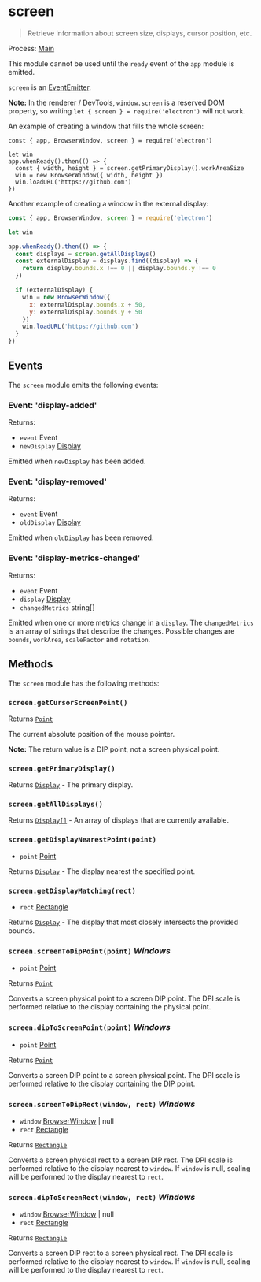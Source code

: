 # screen

> Retrieve information about screen size, displays, cursor position, etc.

Process: [Main](latest/glossary.md#main-process)

This module cannot be used until the `ready` event of the `app`
module is emitted.

`screen` is an [EventEmitter][event-emitter].

**Note:** In the renderer / DevTools, `window.screen` is a reserved DOM
property, so writing `let { screen } = require('electron')` will not work.

An example of creating a window that fills the whole screen:

```fiddle docs/latest/fiddles/screen/fit-screen
const { app, BrowserWindow, screen } = require('electron')

let win
app.whenReady().then(() => {
  const { width, height } = screen.getPrimaryDisplay().workAreaSize
  win = new BrowserWindow({ width, height })
  win.loadURL('https://github.com')
})
```

Another example of creating a window in the external display:

```javascript
const { app, BrowserWindow, screen } = require('electron')

let win

app.whenReady().then(() => {
  const displays = screen.getAllDisplays()
  const externalDisplay = displays.find((display) => {
    return display.bounds.x !== 0 || display.bounds.y !== 0
  })

  if (externalDisplay) {
    win = new BrowserWindow({
      x: externalDisplay.bounds.x + 50,
      y: externalDisplay.bounds.y + 50
    })
    win.loadURL('https://github.com')
  }
})
```

## Events

The `screen` module emits the following events:

### Event: 'display-added'

Returns:

* `event` Event
* `newDisplay` [Display](latest/api/structures/display.md)

Emitted when `newDisplay` has been added.

### Event: 'display-removed'

Returns:

* `event` Event
* `oldDisplay` [Display](latest/api/structures/display.md)

Emitted when `oldDisplay` has been removed.

### Event: 'display-metrics-changed'

Returns:

* `event` Event
* `display` [Display](latest/api/structures/display.md)
* `changedMetrics` string[]

Emitted when one or more metrics change in a `display`. The `changedMetrics` is
an array of strings that describe the changes. Possible changes are `bounds`,
`workArea`, `scaleFactor` and `rotation`.

## Methods

The `screen` module has the following methods:

### `screen.getCursorScreenPoint()`

Returns [`Point`](latest/api/structures/point.md)

The current absolute position of the mouse pointer.

**Note:** The return value is a DIP point, not a screen physical point.

### `screen.getPrimaryDisplay()`

Returns [`Display`](latest/api/structures/display.md) - The primary display.

### `screen.getAllDisplays()`

Returns [`Display[]`](latest/api/structures/display.md) - An array of displays that are currently available.

### `screen.getDisplayNearestPoint(point)`

* `point` [Point](latest/api/structures/point.md)

Returns [`Display`](latest/api/structures/display.md) - The display nearest the specified point.

### `screen.getDisplayMatching(rect)`

* `rect` [Rectangle](latest/api/structures/rectangle.md)

Returns [`Display`](latest/api/structures/display.md) - The display that most closely
intersects the provided bounds.

### `screen.screenToDipPoint(point)` _Windows_

* `point` [Point](latest/api/structures/point.md)

Returns [`Point`](latest/api/structures/point.md)

Converts a screen physical point to a screen DIP point.
The DPI scale is performed relative to the display containing the physical point.

### `screen.dipToScreenPoint(point)` _Windows_

* `point` [Point](latest/api/structures/point.md)

Returns [`Point`](latest/api/structures/point.md)

Converts a screen DIP point to a screen physical point.
The DPI scale is performed relative to the display containing the DIP point.

### `screen.screenToDipRect(window, rect)` _Windows_

* `window` [BrowserWindow](latest/api/browser-window.md) | null
* `rect` [Rectangle](latest/api/structures/rectangle.md)

Returns [`Rectangle`](latest/api/structures/rectangle.md)

Converts a screen physical rect to a screen DIP rect.
The DPI scale is performed relative to the display nearest to `window`.
If `window` is null, scaling will be performed to the display nearest to `rect`.

### `screen.dipToScreenRect(window, rect)` _Windows_

* `window` [BrowserWindow](latest/api/browser-window.md) | null
* `rect` [Rectangle](latest/api/structures/rectangle.md)

Returns [`Rectangle`](latest/api/structures/rectangle.md)

Converts a screen DIP rect to a screen physical rect.
The DPI scale is performed relative to the display nearest to `window`.
If `window` is null, scaling will be performed to the display nearest to `rect`.

[event-emitter]: https://nodejs.org/api/events.html#events_class_eventemitter
